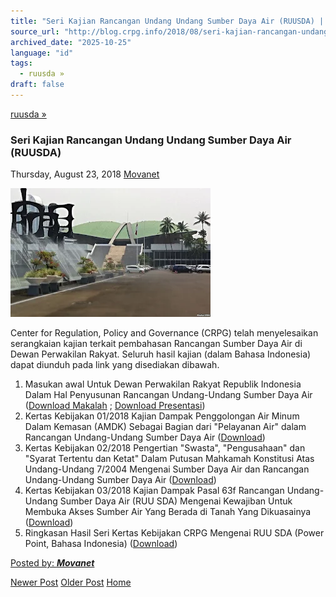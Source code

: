 ```yaml
---
title: "Seri Kajian Rancangan Undang Undang Sumber Daya Air (RUUSDA) | Center for Regulation, Policy and Governance (CRPG)"
source_url: "http://blog.crpg.info/2018/08/seri-kajian-rancangan-undang-undang.html"
archived_date: "2025-10-25"
language: "id"
tags:
  - ruusda »
draft: false
---
```


[ruusda »](http://blog.crpg.info/search/label/ruusda)

###  Seri Kajian Rancangan Undang Undang Sumber Daya Air (RUUSDA) 

Thursday, August 23, 2018  [ Movanet ](https://www.blogger.com/profile/10356608562678830076 "author profile")

  
  


[![](/assets/images/asset_00024_DRPRI.jpg)](https://blogger.googleusercontent.com/img/b/R29vZ2xl/AVvXsEjJzcCHzhuCOyoj-vRxQTgNUJj1C9M4ZTAnJRBP6_PzFnGiY2VHrlWN9QxquyWSaln1DwuRUR1pzvWmR-nVw2qXQ-ip0BQsy4zpR7aHrtcs10O9tJHF8rn8B3QS1xNqZRJkAgiGJINKc3o/s1600/DRPRI.jpg)

  
  
Center for Regulation, Policy and Governance (CRPG) telah menyelesaikan serangkaian kajian terkait pembahasan Rancangan Sumber Daya Air di Dewan Perwakilan Rakyat. Seluruh hasil kajian (dalam Bahasa Indonesia) dapat diunduh pada link yang disediakan dibawah.  
  
  


  1. Masukan awal Untuk Dewan Perwakilan Rakyat Republik Indonesia Dalam Hal Penyusunan Rancangan Undang-Undang Sumber Daya Air ([Download Makalah](https://crpg.info/docs/ruusda/makalah13022018.pdf) ; [Download Presentasi](https://crpg.info/docs/ruusda/presentasi130218.ppsx)) 
  2. Kertas Kebijakan 01/2018 Kajian Dampak Penggolongan Air Minum Dalam Kemasan (AMDK) Sebagai Bagian dari "Pelayanan Air" dalam Rancangan Undang-Undang Sumber Daya Air ([Download](https://crpg.info/docs/ruusda/KK_01_2018.pdf))
  3. Kertas Kebijakan 02/2018 Pengertian "Swasta", "Pengusahaan" dan "Syarat Tertentu dan Ketat" Dalam Putusan Mahkamah Konstitusi Atas Undang-Undang 7/2004 Mengenai Sumber Daya Air dan Rancangan Undang-Undang Sumber Daya Air ([Download](https://crpg.info/docs/ruusda/KK_02_2018.pdf))
  4. Kertas Kebijakan 03/2018 Kajian Dampak Pasal 63f Rancangan Undang-Undang Sumber Daya Air (RUU SDA) Mengenai Kewajiban Untuk Membuka Akses Sumber Air Yang Berada di Tanah Yang Dikuasainya ([Download](https://crpg.info/docs/ruusda/KK_03_2018.pdf))
  5. Ringkasan Hasil Seri Kertas Kebijakan CRPG Mengenai RUU SDA (Power Point, Bahasa Indonesia) ([Download](https://crpg.info/docs/ruusda/RHP.ppsx))



[ Posted by: _**Movanet**_ ](https://www.blogger.com/profile/10356608562678830076 "author profile")

[ ](https://www.blogger.com/email-post/1800407982648215581/1454006089625322977 "Email Post") [ ](https://www.blogger.com/post-edit.g?blogID=1800407982648215581&postID=1454006089625322977&from=pencil "Edit Post")

[Newer Post](http://blog.crpg.info/2018/08/crpg-presentation-at-2018-dioxin.html "Newer Post") [Older Post](http://blog.crpg.info/2018/02/ruu-sumber-daya-air-masuk-ke-baleg-dpr.html "Older Post") [Home](http://blog.crpg.info/)
